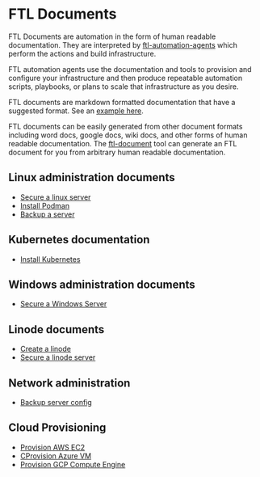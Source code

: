 # FTL Documents

FTL Documents are automation in the form of human readable documentation.  They
are interpreted by [ftl-automation-agents]() which perform the actions and build
infrastructure.

FTL automation agents use the documentation and tools to provision and configure
your infrastructure and then produce repeatable automation scripts, playbooks, or
plans to scale that infrastructure as you desire.

FTL documents are markdown formatted documentation that have a suggested
format. See an [example here](examples/example-ftl-document.md).

FTL documents can be easily generated from other document formats including
word docs, google docs, wiki docs, and other forms of human readable
documentation.  The [ftl-document]() tool can generate an FTL document for you
from arbitrary human readable documentation.


## Linux administration documents

* [Secure a linux server](linux/secure_a_linux_server.md)
* [Install Podman](linux/install_podman.md)
* [Backup a server](linux/backup_a_server.md)

## Kubernetes documentation

* [Install Kubernetes](kubernetes/install_kubernetes.md)


## Windows administration documents

* [Secure a Windows Server](windows/secure_a_windows_server.md)


## Linode documents

* [Create a linode](linode/create_a_linode.md)
* [Secure a linode server](linode/secure_a_linode_server.md)


## Network administration

* [Backup server config](network/backup_server_config.md)


## Cloud Provisioning

* [Provision AWS EC2](cloud-provisioning/aws_ec2.md)
* [CProvision Azure VM](cloud-provisioning/azure_vm.md)
* [Provision GCP Compute Engine](cloud-provisioning/gcp_compute_engine.md)

